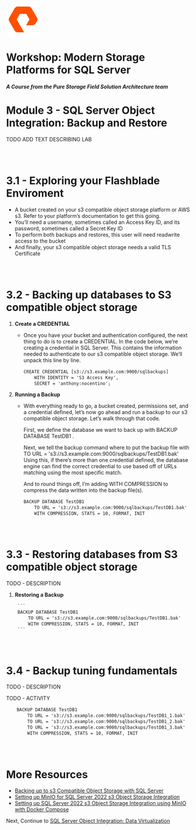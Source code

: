 ![](./../graphics/purestorage.png)

# Workshop: Modern Storage Platforms for SQL Server

#### <i>A Course from the Pure Storage Field Solution Architecture team</i>

# Module 3 - SQL Server Object Integration: Backup and Restore

TODO ADD TEXT DESCRIBING LAB

<br />
<br />

# 3.1 - Exploring your Flashblade Enviroment

- A bucket created on your s3 compatible object storage platform or AWS s3. Refer to your platform’s documentation to get this going.
- You’ll need a username, sometimes called an Access Key ID, and its password, sometimes called a Secret Key ID
- To perform both backups and restores, this user will need readwrite access to the bucket
- And finally, your s3 compatible object storage needs a valid TLS Certificate

<br />
<br />

# 3.2 - Backing up databases to S3 compatible object storage

1. **Create a CREDENTIAL**

    * Once you have your bucket and authentication configured, the next thing to do is to create a CREDENTIAL. In the code below, we’re creating a credential in SQL Server. This contains the information needed to authenticate to our s3 compatible object storage. We’ll unpack this line by line.

        ```
        CREATE CREDENTIAL [s3://s3.example.com:9000/sqlbackups]
            WITH IDENTITY = 'S3 Access Key',
            SECRET = 'anthony:nocentino';
        ```

1. **Running a Backup**

    * With everything ready to go, a bucket created, permissions set, and a credential defined, let’s now go ahead and run a backup to our s3 compatible object storage. Let’s walk through that code.

        First, we define the database we want to back up with BACKUP DATABASE TestDB1 .

        Next, we tell the backup command where to put the backup file with TO URL = 's3://s3.example.com:9000/sqlbackups/TestDB1.bak' Using this, if there’s more than one credential defined, the database engine can find the correct credential to use based off of URLs matching using the most specific match.

        And to round things off, I’m adding WITH COMPRESSION to compress the data written into the backup file(s).

        ```
        BACKUP DATABASE TestDB1 
            TO URL = 's3://s3.example.com:9000/sqlbackups/TestDB1.bak' 
            WITH COMPRESSION, STATS = 10, FORMAT, INIT
        ```
<br />



<br />

# 3.3 - Restoring databases from S3 compatible object storage

TODO - DESCRIPTION

1. **Restoring a Backup**

        ```
        BACKUP DATABASE TestDB1 
            TO URL = 's3://s3.example.com:9000/sqlbackups/TestDB1.bak' 
            WITH COMPRESSION, STATS = 10, FORMAT, INIT
        ```




<br />
<br />

# 3.4 - Backup tuning fundamentals

TODO - DESCRIPTION

TODO - ACTIVITY

        BACKUP DATABASE TestDB1 
            TO URL = 's3://s3.example.com:9000/sqlbackups/TestDB1_1.bak' 
            TO URL = 's3://s3.example.com:9000/sqlbackups/TestDB1_2.bak' 
            TO URL = 's3://s3.example.com:9000/sqlbackups/TestDB1_3.bak' 
            WITH COMPRESSION, STATS = 10, FORMAT, INIT




<br />
<br />

# More Resources
- [Backing up to s3 Compatible Object Storage with SQL Server](https://www.nocentino.com/posts/2022-06-06-backing-up-to-s3-storage-with-sqlserver/)
- [Setting up MinIO for SQL Server 2022 s3 Object Storage Integration](https://www.nocentino.com/posts/2022-06-10-setting-up-minio-for-sqlserver-object-storage)
- [Setting up SQL Server 2022 s3 Object Storage Integration using MinIO with Docker Compose](https://www.nocentino.com/posts/2022-08-13-setting-up-minio-for-sqlserver-object-storage-docker-compose/)



Next, Continue to [SQL Server Object Integration: Data Virtualization](./4-SQLObjectIntegrationDataVirtualization.md)

